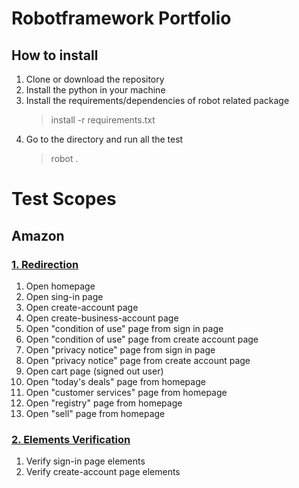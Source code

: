# Robotframework Portfolio

## How to install

1. Clone or download the repository
2. Install the python in your machine
3. Install the requirements/dependencies of robot related package
   > install -r requirements.txt
4. Go to the directory and run all the test
   > robot .

# Test Scopes

## Amazon

### [1. Redirection](https://github.com/amir-ubay-qa/robotframework/blob/main/testcases/amazon/01-redirection)

1. Open homepage
2. Open sing-in page
3. Open create-account page
4. Open create-business-account page
5. Open "condition of use" page from sign in page
6. Open "condition of use" page from create account page
7. Open "privacy notice" page from sign in page
8. Open "privacy notice" page from create account page
9. Open cart page (signed out user)
10. Open "today's deals" page from homepage
11. Open "customer services" page from homepage
12. Open "registry" page from homepage
13. Open "sell" page from homepage

### [2. Elements Verification](https://github.com/amir-ubay-qa/robotframework/blob/main/testcases/amazon/02-elements-verifications)

1. Verify sign-in page elements
2. Verify create-account page elements
